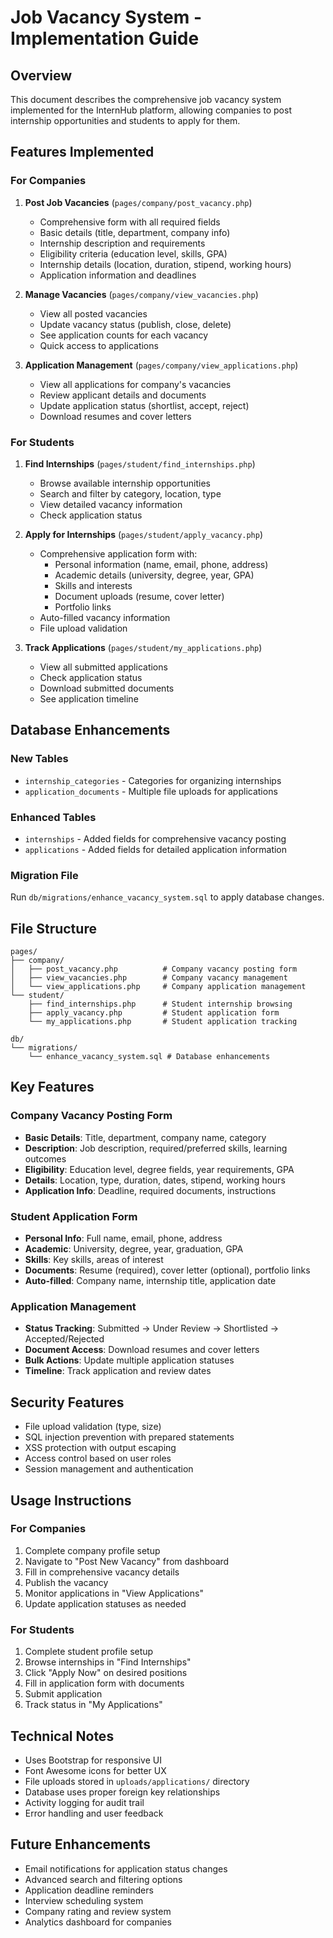 # Job Vacancy System - Implementation Guide

## Overview
This document describes the comprehensive job vacancy system implemented for the InternHub platform, allowing companies to post internship opportunities and students to apply for them.

## Features Implemented

### For Companies
1. **Post Job Vacancies** (`pages/company/post_vacancy.php`)
   - Comprehensive form with all required fields
   - Basic details (title, department, company info)
   - Internship description and requirements
   - Eligibility criteria (education level, skills, GPA)
   - Internship details (location, duration, stipend, working hours)
   - Application information and deadlines

2. **Manage Vacancies** (`pages/company/view_vacancies.php`)
   - View all posted vacancies
   - Update vacancy status (publish, close, delete)
   - See application counts for each vacancy
   - Quick access to applications

3. **Application Management** (`pages/company/view_applications.php`)
   - View all applications for company's vacancies
   - Review applicant details and documents
   - Update application status (shortlist, accept, reject)
   - Download resumes and cover letters

### For Students
1. **Find Internships** (`pages/student/find_internships.php`)
   - Browse available internship opportunities
   - Search and filter by category, location, type
   - View detailed vacancy information
   - Check application status

2. **Apply for Internships** (`pages/student/apply_vacancy.php`)
   - Comprehensive application form with:
     - Personal information (name, email, phone, address)
     - Academic details (university, degree, year, GPA)
     - Skills and interests
     - Document uploads (resume, cover letter)
     - Portfolio links
   - Auto-filled vacancy information
   - File upload validation

3. **Track Applications** (`pages/student/my_applications.php`)
   - View all submitted applications
   - Check application status
   - Download submitted documents
   - See application timeline

## Database Enhancements

### New Tables
- `internship_categories` - Categories for organizing internships
- `application_documents` - Multiple file uploads for applications

### Enhanced Tables
- `internships` - Added fields for comprehensive vacancy posting
- `applications` - Added fields for detailed application information

### Migration File
Run `db/migrations/enhance_vacancy_system.sql` to apply database changes.

## File Structure

```
pages/
├── company/
│   ├── post_vacancy.php          # Company vacancy posting form
│   ├── view_vacancies.php        # Company vacancy management
│   └── view_applications.php     # Company application management
└── student/
    ├── find_internships.php      # Student internship browsing
    ├── apply_vacancy.php         # Student application form
    └── my_applications.php       # Student application tracking

db/
└── migrations/
    └── enhance_vacancy_system.sql # Database enhancements
```

## Key Features

### Company Vacancy Posting Form
- **Basic Details**: Title, department, company name, category
- **Description**: Job description, required/preferred skills, learning outcomes
- **Eligibility**: Education level, degree fields, year requirements, GPA
- **Details**: Location, type, duration, dates, stipend, working hours
- **Application Info**: Deadline, required documents, instructions

### Student Application Form
- **Personal Info**: Full name, email, phone, address
- **Academic**: University, degree, year, graduation, GPA
- **Skills**: Key skills, areas of interest
- **Documents**: Resume (required), cover letter (optional), portfolio links
- **Auto-filled**: Company name, internship title, application date

### Application Management
- **Status Tracking**: Submitted → Under Review → Shortlisted → Accepted/Rejected
- **Document Access**: Download resumes and cover letters
- **Bulk Actions**: Update multiple application statuses
- **Timeline**: Track application and review dates

## Security Features
- File upload validation (type, size)
- SQL injection prevention with prepared statements
- XSS protection with output escaping
- Access control based on user roles
- Session management and authentication

## Usage Instructions

### For Companies
1. Complete company profile setup
2. Navigate to "Post New Vacancy" from dashboard
3. Fill in comprehensive vacancy details
4. Publish the vacancy
5. Monitor applications in "View Applications"
6. Update application statuses as needed

### For Students
1. Complete student profile setup
2. Browse internships in "Find Internships"
3. Click "Apply Now" on desired positions
4. Fill in application form with documents
5. Submit application
6. Track status in "My Applications"

## Technical Notes
- Uses Bootstrap for responsive UI
- Font Awesome icons for better UX
- File uploads stored in `uploads/applications/` directory
- Database uses proper foreign key relationships
- Activity logging for audit trail
- Error handling and user feedback

## Future Enhancements
- Email notifications for application status changes
- Advanced search and filtering options
- Application deadline reminders
- Interview scheduling system
- Company rating and review system
- Analytics dashboard for companies
